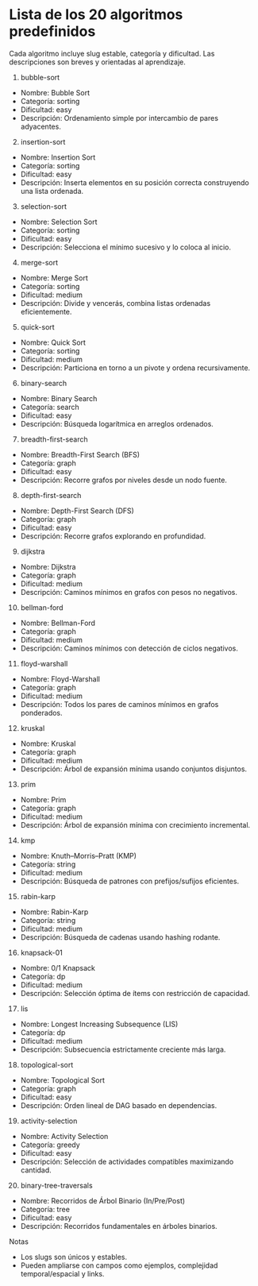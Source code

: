 # Lista de los 20 algoritmos predefinidos

Cada algoritmo incluye slug estable, categoría y dificultad. Las descripciones son breves y orientadas al aprendizaje.

1) bubble-sort
- Nombre: Bubble Sort
- Categoría: sorting
- Dificultad: easy
- Descripción: Ordenamiento simple por intercambio de pares adyacentes.

2) insertion-sort
- Nombre: Insertion Sort
- Categoría: sorting
- Dificultad: easy
- Descripción: Inserta elementos en su posición correcta construyendo una lista ordenada.

3) selection-sort
- Nombre: Selection Sort
- Categoría: sorting
- Dificultad: easy
- Descripción: Selecciona el mínimo sucesivo y lo coloca al inicio.

4) merge-sort
- Nombre: Merge Sort
- Categoría: sorting
- Dificultad: medium
- Descripción: Divide y vencerás, combina listas ordenadas eficientemente.

5) quick-sort
- Nombre: Quick Sort
- Categoría: sorting
- Dificultad: medium
- Descripción: Particiona en torno a un pivote y ordena recursivamente.

6) binary-search
- Nombre: Binary Search
- Categoría: search
- Dificultad: easy
- Descripción: Búsqueda logarítmica en arreglos ordenados.

7) breadth-first-search
- Nombre: Breadth-First Search (BFS)
- Categoría: graph
- Dificultad: easy
- Descripción: Recorre grafos por niveles desde un nodo fuente.

8) depth-first-search
- Nombre: Depth-First Search (DFS)
- Categoría: graph
- Dificultad: easy
- Descripción: Recorre grafos explorando en profundidad.

9) dijkstra
- Nombre: Dijkstra
- Categoría: graph
- Dificultad: medium
- Descripción: Caminos mínimos en grafos con pesos no negativos.

10) bellman-ford
- Nombre: Bellman-Ford
- Categoría: graph
- Dificultad: medium
- Descripción: Caminos mínimos con detección de ciclos negativos.

11) floyd-warshall
- Nombre: Floyd-Warshall
- Categoría: graph
- Dificultad: medium
- Descripción: Todos los pares de caminos mínimos en grafos ponderados.

12) kruskal
- Nombre: Kruskal
- Categoría: graph
- Dificultad: medium
- Descripción: Árbol de expansión mínima usando conjuntos disjuntos.

13) prim
- Nombre: Prim
- Categoría: graph
- Dificultad: medium
- Descripción: Árbol de expansión mínima con crecimiento incremental.

14) kmp
- Nombre: Knuth–Morris–Pratt (KMP)
- Categoría: string
- Dificultad: medium
- Descripción: Búsqueda de patrones con prefijos/sufijos eficientes.

15) rabin-karp
- Nombre: Rabin-Karp
- Categoría: string
- Dificultad: medium
- Descripción: Búsqueda de cadenas usando hashing rodante.

16) knapsack-01
- Nombre: 0/1 Knapsack
- Categoría: dp
- Dificultad: medium
- Descripción: Selección óptima de ítems con restricción de capacidad.

17) lis
- Nombre: Longest Increasing Subsequence (LIS)
- Categoría: dp
- Dificultad: medium
- Descripción: Subsecuencia estrictamente creciente más larga.

18) topological-sort
- Nombre: Topological Sort
- Categoría: graph
- Dificultad: easy
- Descripción: Orden lineal de DAG basado en dependencias.

19) activity-selection
- Nombre: Activity Selection
- Categoría: greedy
- Dificultad: easy
- Descripción: Selección de actividades compatibles maximizando cantidad.

20) binary-tree-traversals
- Nombre: Recorridos de Árbol Binario (In/Pre/Post)
- Categoría: tree
- Dificultad: easy
- Descripción: Recorridos fundamentales en árboles binarios.

Notas
- Los slugs son únicos y estables.
- Pueden ampliarse con campos como ejemplos, complejidad temporal/espacial y links.

